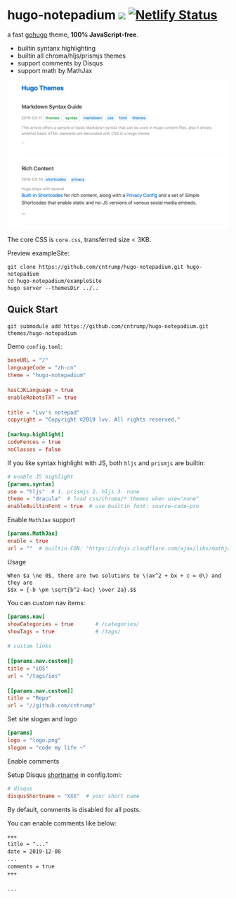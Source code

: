 # hugo-notepadium ![](https://img.shields.io/badge/license-MIT-blue.svg) [![Netlify Status](https://api.netlify.com/api/v1/badges/2f389751-e070-437b-9dbd-3773bd57322e/deploy-status)](https://lvv.me)

a fast [gohugo](https://gohugo.io) theme, **100% JavaScript-free**.

- builtin syntanx highlighting
- builtin all chroma/hljs/prismjs themes
- support comments by Disqus
- support math by MathJax

![](images/screenshot.png)

The core CSS is `core.css`, transferred size < 3KB.

Preview exampleSite:

```shell
git clone https://github.com/cntrump/hugo-notepadium.git hugo-notepadium
cd hugo-notepadium/exampleSite
hugo server --themesDir ../..
```

## Quick Start

```shell
git submodule add https://github.com/cntrump/hugo-notepadium.git themes/hugo-notepadium
```

Demo `config.toml`:

```toml
baseURL = "/"
languageCode = "zh-cn"
theme = "hugo-notepadium"

hasCJKLanguage = true
enableRobotsTXT = true

title = "Lvv's notepad"
copyright = "Copyright ©2019 lvv. All rights reserved."

[markup.highlight]
codeFences = true
noClasses = false

```

If you like syntax highlight with JS, both `hljs` and `prismjs` are builtin:

```toml
# enable JS highlight
[params.syntax]
use = "hljs"  # 1. prismjs 2. hljs 3. none
theme = "dracula"  # load css/chroma/* themes when use="none"
enableBuiltinFont = true  # use builtin font: source-code-pro
```

Enable `MathJax` support

```toml
[params.MathJax]
enable = true
url = ""  # builtin CDN: "https://cdnjs.cloudflare.com/ajax/libs/mathjax/2.7.6/MathJax.js?config=TeX-AMS-MML_HTMLorMML"
```

Usage

```
When $a \ne 0$, there are two solutions to \(ax^2 + bx + c = 0\) and they are
$$x = {-b \pm \sqrt{b^2-4ac} \over 2a}.$$
```

You can custom nav items:

```toml
[params.nav]
showCategories = true       # /categories/
showTags = true             # /tags/

# custom links

[[params.nav.custom]]
title = "iOS"
url = "/tags/ios"

[[params.nav.custom]]
title = "Repo"
url = "//github.com/cntrump"

```

Set site slogan and logo

```toml
[params]
logo = "logo.png"
slogan = "code my life ~"
```

Enable comments

Setup Disqus [shortname](https://help.disqus.com/en/articles/1717111-what-s-a-shortname) in config.toml:

```toml
# disqus
disqusShortname = "XXX"  # your short name
```

By default, comments is disabled for all posts.

You can enable comments like below:

```md
+++
title = "..."
date = 2019-12-08
...
comments = true
+++

...
```
